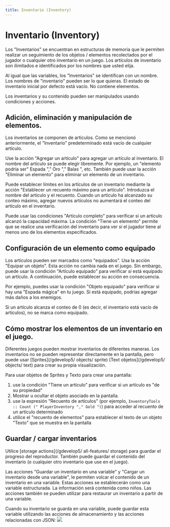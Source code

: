 ```yaml
---
title: Inventario (Inventory)
---
```

# Inventario (Inventory)

Los "Inventarios" se encuentran en estructuras de memoria que le permiten realizar un seguimiento de los objetos / elementos recolectados por el jugador o cualquier otro inventario en un juego. Los artículos de inventario son ilimitados e identificados por los nombres que usted elija.

Al igual que las variables, los "Inventarios" se identifican con un nombre. Los nombres de "inventario" pueden ser lo que quieras. El estado de inventario inicial por defecto está vacío. No contiene elementos.

Los inventarios y su contenido pueden ser manipulados usando condiciones y acciones.

## Adición, eliminación y manipulación de elementos.

Los inventarios se componen de artículos. Como se mencionó anteriormente, el "Inventario" predeterminado está vacío de cualquier artículo.

Use la acción "Agregar un artículo" para agregar un artículo al inventario. El nombre del artículo se puede elegir libremente. Por ejemplo, un "elemento podría ser" Espada "," Oro "," Balas ", etc. También puede usar la acción "Eliminar un elemento" para eliminar un elemento de un inventario.

Puede establecer límites en los artículos de un inventario mediante la acción "Establecer un recuento máximo para un artículo". Introduzca el nombre del artículo y el recuento. Cuando un artículo ha alcanzado su conteo máximo, agregar nuevos artículos no aumentará el conteo del artículo en el inventario.

Puede usar las condiciones "Artículo completo" para verificar si un artículo alcanzó la capacidad máxima. La condición "Tiene un elemento" permite que se realice una verificación del inventario para ver _si_ el jugador tiene al menos uno de los elementos especificados.

## Configuración de un elemento como equipado

Los artículos pueden ser marcados como "equipados". Usa la acción "Equipar un objeto". Esta acción no cambia nada en el juego. Sin embargo, puede usar la condición "Artículo equipado" para verificar _si_ está equipado un artículo. A continuación, puede establecer su acción en consecuencia.

Por ejemplo, puedes usar la condición "Objeto equipado" para verificar si hay una "Espada mágica" en tu juego. Si está equipado, podrías agregar más daños a los enemigos.

Si un artículo alcanza el conteo de 0 (es decir, el inventario está vacío de artículos), no se marca como equipado.

## Cómo mostrar los elementos de un inventario en el juego.

Diferentes juegos pueden mostrar inventarios de diferentes maneras. Los inventarios no se pueden representar directamente en la pantalla, pero puede usar [Sprites](/gdevelop5/ objects/ sprite) [Text objetos](/gdevelop5/ objects/ text) para crear su propia visualización.

Para usar objetos de Sprites y Texto para crear una pantalla:

1.  use la condición "Tiene un artículo" para verificar si un artículo es "de su propiedad"
2.  Mostrar u ocultar el objeto asociado en la pantalla.
3.  use la expresión "Recuento de artículos" (por ejemplo, `InventoryTools :: Count (" PlayerInventory "," Gold ")`) para acceder al recuento de un artículo determinado
4.  utilice el "recuento de elementos" para establecer el texto de un objeto "Texto" que se muestra en la pantalla

## Guardar / cargar inventarios

Utilice [storage actions](/gdevelop5/ all-features/ storage) para guardar el progreso del reproductor. También puede guardar el contenido del inventario (o cualquier otro inventario que use en el juego).

Las acciones "Guardar un inventario en una variable" y "Cargar un inventario desde una variable", le permiten volcar el contenido de un inventario en una variable. Estas acciones se establecerán como una variable estructurada. La información será contenida como niños. Las acciones también se pueden utilizar para restaurar un inventario a partir de una variable.

Cuando su inventario se guarda en una variable, puede guardar esta variable utilizando las acciones de almacenamiento y las acciones relacionadas con JSON: ![](/gdevelop5/all-features/inventory-serialization.png)
